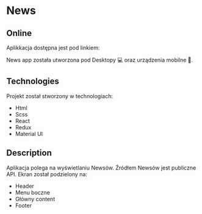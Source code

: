 # News


## Online

Aplikkacja dostępna jest pod linkiem:



News app została utworzona pod Desktopy 💻
oraz urządzenia mobilne 📱. 

## Technologies

Projekt został stworzony w technologiach:

- Html
- Scss
- React
- Redux 
- Material UI

## Description

Aplikacja polega na wyświetlaniu Newsów. Źródłem Newsów jest publiczne API.
Ekran został podzielony na:

- Header
- Menu boczne
- Główny content
- Footer

